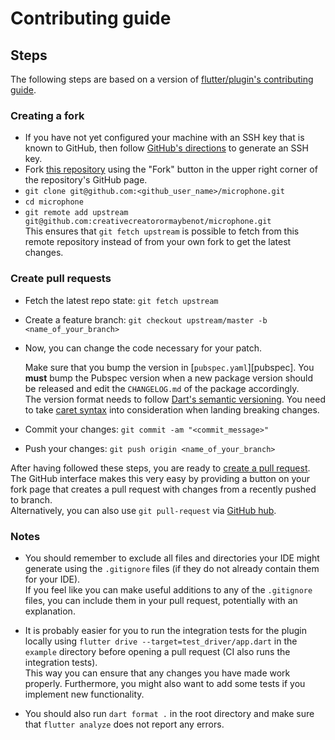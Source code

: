 # Contributing guide

## Steps

The following steps are based on a version of [flutter/plugin's contributing guide](https://github.com/flutter/plugins/blob/2ea66626c245a4373a6e07706ab2e7d471e25bd6/CONTRIBUTING.md).

### Creating a fork

- If you have not yet configured your machine with an SSH key that is known to GitHub, then follow [GitHub's directions](https://help.github.com/articles/generating-ssh-keys/) to generate an SSH key.
- Fork [this repository](https://github.com/creativecreatorormaybenot/microphone) using the "Fork" button in the upper right corner of the repository's GitHub page.
- `git clone git@github.com:<github_user_name>/microphone.git`
- `cd microphone`
- `git remote add upstream git@github.com:creativecreatorormaybenot/microphone.git`  
  This ensures that `git fetch upstream` is possible to fetch from this remote repository instead of from your own fork to get the latest changes.

### Create pull requests

- Fetch the latest repo state: `git fetch upstream`
- Create a feature branch: `git checkout upstream/master -b <name_of_your_branch>`
- Now, you can change the code necessary for your patch.

  Make sure that you bump the version in [`pubspec.yaml`][pubspec]. You **must** bump the Pubspec
  version when a new package version should be released and edit the `CHANGELOG.md` of the package
  accordingly.  
  The version format needs to follow [Dart's semantic versioning][dart semver]. You need to take
  [caret syntax][] into consideration when landing breaking changes.

- Commit your changes: `git commit -am "<commit_message>"`
- Push your changes: `git push origin <name_of_your_branch>`

After having followed these steps, you are ready to [create a pull request](https://help.github.com/en/articles/creating-a-pull-request-from-a-fork).  
The GitHub interface makes this very easy by providing a button on your fork page that creates a pull request with changes from a recently pushed to branch.  
Alternatively, you can also use `git pull-request` via [GitHub hub](https://hub.github.com/).

### Notes

- You should remember to exclude all files and directories your IDE might generate using the `.gitignore` files (if they do not already contain them for your IDE).  
  If you feel like you can make useful additions to any of the `.gitignore` files, you can include them in your pull request, potentially with an explanation.

- It is probably easier for you to run the integration tests for the plugin locally using `flutter drive --target=test_driver/app.dart` in the `example` directory
  before opening a pull request (CI also runs the integration tests).  
  This way you can ensure that any changes you have made work properly. Furthermore, you might also want to add some tests if you implement new functionality.

- You should also run `dart format .` in the root directory and make sure that `flutter analyze` does not report any errors.

[dart semver]: https://dart.dev/tools/pub/versioning#semantic-versions
[caret syntax]: https://dart.dev/tools/pub/dependencies#caret-syntax
